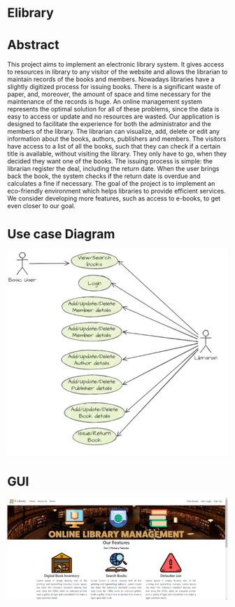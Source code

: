 # Elibrary
# Abstract
This project aims to implement an electronic library system. It gives access to resources in library
to any visitor of the website and allows the librarian to maintain records of the books and members.
Nowadays libraries have a slightly digitized process for issuing books. There is a significant waste of
paper, and, moreover, the amount of space and time necessary for the maintenance of the records is
huge. An online management system represents the optimal solution for all of these problems, since
the data is easy to access or update and no resources are wasted.
Our application is designed to facilitate the experience for both the administrator and the members of
the library. The librarian can visualize, add, delete or edit any information about the books, authors,
publishers and members. The visitors have access to a list of all the books, such that they can check
if a certain title is available, without visiting the library. They only have to go, when they decided
they want one of the books. The issuing process is simple: the librarian register the deal, including
the return date. When the user brings back the book, the system checks if the return date is overdue
and calculates a fine if necessary.
The goal of the project is to implement an eco-friendly environment which helps libraries to provide
efficient services. We consider developing more features, such as access to e-books, to get even closer
to our goal.
# Use case Diagram
<p align="center">
  <img src="https://github.com/sergiugaga14/Elibrary-/blob/master/dia.png" width="700" title="hover text">
 
</p>

# GUI
<p align="center">
  <img src="https://github.com/sergiugaga14/Elibrary-/blob/master/home.png" width="700" title="hover text">
 
</p>

